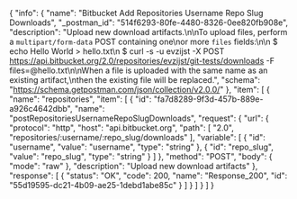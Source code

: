 {
  "info": {
    "name": "Bitbucket Add Repositories Username Repo Slug Downloads",
    "_postman_id": "514f6293-80fe-4480-8326-0ee820fb908e",
    "description": "Upload new download artifacts.\n\nTo upload files, perform a `multipart/form-data` POST containing one\nor more `files` fields:\n\n    $ echo Hello World > hello.txt\n    $ curl -s -u evzijst -X POST https://api.bitbucket.org/2.0/repositories/evzijst/git-tests/downloads -F files=@hello.txt\n\nWhen a file is uploaded with the same name as an existing artifact,\nthen the existing file will be replaced.",
    "schema": "https://schema.getpostman.com/json/collection/v2.0.0/"
  },
  "item": [
    {
      "name": "repositories",
      "item": [
        {
          "id": "fa7d8289-9f3d-457b-889e-a926c4642dbb",
          "name": "postRepositoriesUsernameRepoSlugDownloads",
          "request": {
            "url": {
              "protocol": "http",
              "host": "api.bitbucket.org",
              "path": [
                "2.0",
                "repositories/:username/:repo_slug/downloads"
              ],
              "variable": [
                {
                  "id": "username",
                  "value": "username",
                  "type": "string"
                },
                {
                  "id": "repo_slug",
                  "value": "repo_slug",
                  "type": "string"
                }
              ]
            },
            "method": "POST",
            "body": {
              "mode": "raw"
            },
            "description": "Upload new download artifacts"
          },
          "response": [
            {
              "status": "OK",
              "code": 200,
              "name": "Response_200",
              "id": "55d19595-dc21-4b09-ae25-1debd1abe85c"
            }
          ]
        }
      ]
    }
  ]
}
